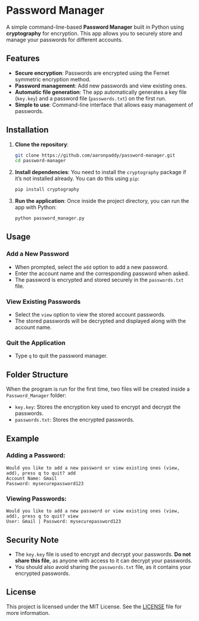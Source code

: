 
# Password Manager

A simple command-line-based **Password Manager** built in Python using **cryptography** for encryption. This app allows you to securely store and manage your passwords for different accounts.

## Features

- **Secure encryption**: Passwords are encrypted using the Fernet symmetric encryption method.
- **Password management**: Add new passwords and view existing ones.
- **Automatic file generation**: The app automatically generates a key file (`key.key`) and a password file (`passwords.txt`) on the first run.
- **Simple to use**: Command-line interface that allows easy management of passwords.

## Installation

1. **Clone the repository**:
   ```bash
   git clone https://github.com/aaronpaddy/password-manager.git
   cd password-manager
   ```

2. **Install dependencies**:
   You need to install the `cryptography` package if it’s not installed already. You can do this using `pip`:
   ```bash
   pip install cryptography
   ```

3. **Run the application**:
   Once inside the project directory, you can run the app with Python:
   ```bash
   python password_manager.py
   ```

## Usage

### Add a New Password
- When prompted, select the `add` option to add a new password.
- Enter the account name and the corresponding password when asked.
- The password is encrypted and stored securely in the `passwords.txt` file.

### View Existing Passwords
- Select the `view` option to view the stored account passwords.
- The stored passwords will be decrypted and displayed along with the account name.

### Quit the Application
- Type `q` to quit the password manager.

## Folder Structure

When the program is run for the first time, two files will be created inside a `Password_Manager` folder:
- `key.key`: Stores the encryption key used to encrypt and decrypt the passwords.
- `passwords.txt`: Stores the encrypted passwords.

## Example

### Adding a Password:
```
Would you like to add a new password or view existing ones (view, add), press q to quit? add
Account Name: Gmail
Password: mysecurepassword123
```

### Viewing Passwords:
```
Would you like to add a new password or view existing ones (view, add), press q to quit? view
User: Gmail | Password: mysecurepassword123
```

## Security Note

- The `key.key` file is used to encrypt and decrypt your passwords. **Do not share this file**, as anyone with access to it can decrypt your passwords.
- You should also avoid sharing the `passwords.txt` file, as it contains your encrypted passwords.

## License

This project is licensed under the MIT License. See the [LICENSE](LICENSE) file for more information.
